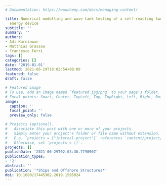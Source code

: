 ```yaml
---
# Documentation: https://wowchemy.com/docs/managing-content/

title: Numerical modelling and wave tank testing of a self-reacting two-body wave
  energy device
subtitle: ''
summary: ''
authors:
- Adi Kurniawan
- Matthias Grassow
- Francesco Ferri
tags: []
categories: []
date: '2019-01-01'
lastmod: 2021-06-29T10:02:54+08:00
featured: false
draft: false

# Featured image
# To use, add an image named `featured.jpg/png` to your page's folder.
# Focal points: Smart, Center, TopLeft, Top, TopRight, Left, Right, BottomLeft, Bottom, BottomRight.
image:
  caption: ''
  focal_point: ''
  preview_only: false

# Projects (optional).
#   Associate this post with one or more of your projects.
#   Simply enter your project's folder or file name without extension.
#   E.g. `projects = ["internal-project"]` references `content/project/deep-learning/index.md`.
#   Otherwise, set `projects = []`.
projects: []
publishDate: '2021-06-29T02:03:30.779090Z'
publication_types:
- '2'
abstract: ''
publication: '*Ships and Offshore Structures*'
doi: 10.1080/17445302.2019.1595924
---
```

